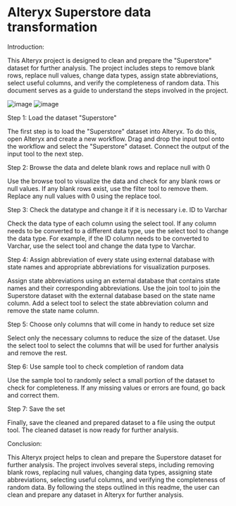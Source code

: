 # Alteryx Superstore data transformation

Introduction:

This Alteryx project is designed to clean and prepare the "Superstore" dataset for further analysis. The project includes steps to remove blank rows, replace null values, change data types, assign state abbreviations, select useful columns, and verify the completeness of random data. This document serves as a guide to understand the steps involved in the project.


![image](https://user-images.githubusercontent.com/114254453/231294502-0e1fb6ec-a6c1-45b3-85cc-c120db46dab9.png)
![image](https://user-images.githubusercontent.com/114254453/231294538-99d1edc8-58ae-4c85-8b4a-8e33484c17fd.png)

Step 1: Load the dataset "Superstore"

The first step is to load the "Superstore" dataset into Alteryx. To do this, open Alteryx and create a new workflow. Drag and drop the input tool onto the workflow and select the "Superstore" dataset. Connect the output of the input tool to the next step.

Step 2: Browse the data and delete blank rows and replace null with 0

Use the browse tool to visualize the data and check for any blank rows or null values. If any blank rows exist, use the filter tool to remove them. Replace any null values with 0 using the replace tool.

Step 3: Check the datatype and change it if it is necessary i.e. ID to Varchar

Check the data type of each column using the select tool. If any column needs to be converted to a different data type, use the select tool to change the data type. For example, if the ID column needs to be converted to Varchar, use the select tool and change the data type to Varchar.

Step 4: Assign abbreviation of every state using external database with state names and appropriate abbreviations for visualization purposes.

Assign state abbreviations using an external database that contains state names and their corresponding abbreviations. Use the join tool to join the Superstore dataset with the external database based on the state name column. Add a select tool to select the state abbreviation column and remove the state name column.

Step 5: Choose only columns that will come in handy to reduce set size

Select only the necessary columns to reduce the size of the dataset. Use the select tool to select the columns that will be used for further analysis and remove the rest.

Step 6: Use sample tool to check completion of random data

Use the sample tool to randomly select a small portion of the dataset to check for completeness. If any missing values or errors are found, go back and correct them.

Step 7: Save the set

Finally, save the cleaned and prepared dataset to a file using the output tool. The cleaned dataset is now ready for further analysis.

Conclusion:

This Alteryx project helps to clean and prepare the Superstore dataset for further analysis. The project involves several steps, including removing blank rows, replacing null values, changing data types, assigning state abbreviations, selecting useful columns, and verifying the completeness of random data. By following the steps outlined in this readme, the user can clean and prepare any dataset in Alteryx for further analysis.
